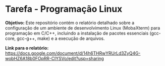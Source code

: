 # Tarefa - Programação Linux

**Objetivo:**  Este repositório contém o relatório detalhado sobre a configuração de um ambiente de desenvolvimento Linux (MobaXterm) para programação em C/C++, incluindo a instalação de pacotes essenciais (gcc-core, gcc-g++, make) e a execução de arquivos.

**Link para o relatório:** https://docs.google.com/document/d/14h6THRwYRUrLd3ZyQ4G-wobHZ6A18b0FOpRR-CIYSVo/edit?usp=sharing
